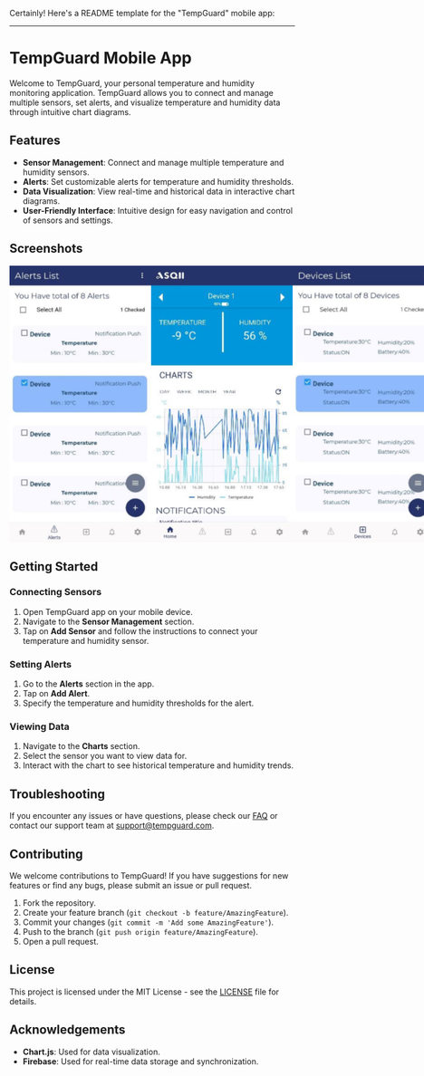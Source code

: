 Certainly! Here's a README template for the "TempGuard" mobile app:

---

# TempGuard Mobile App

Welcome to TempGuard, your personal temperature and humidity monitoring application. TempGuard allows you to connect and manage multiple sensors, set alerts, and visualize temperature and humidity data through intuitive chart diagrams.

## Features

- **Sensor Management**: Connect and manage multiple temperature and humidity sensors.
- **Alerts**: Set customizable alerts for temperature and humidity thresholds.
- **Data Visualization**: View real-time and historical data in interactive chart diagrams.
- **User-Friendly Interface**: Intuitive design for easy navigation and control of sensors and settings.

## Screenshots

<div style="display: flex; flex-direction: row; justify-content: space-around;">
  <img src="Screenshots/Alerts%20List.png" alt="Alerts List" width="250"/>
  <img src="Screenshots/Devices%20Details.png" alt="Devices Details" width="250"/>
  <img src="Screenshots/Devices%20List.png" alt="Devices List" width="250"/>
</div>


## Getting Started

### Connecting Sensors

1. Open TempGuard app on your mobile device.
2. Navigate to the **Sensor Management** section.
3. Tap on **Add Sensor** and follow the instructions to connect your temperature and humidity sensor.

### Setting Alerts

1. Go to the **Alerts** section in the app.
2. Tap on **Add Alert**.
3. Specify the temperature and humidity thresholds for the alert.

### Viewing Data

1. Navigate to the **Charts** section.
2. Select the sensor you want to view data for.
3. Interact with the chart to see historical temperature and humidity trends.

## Troubleshooting

If you encounter any issues or have questions, please check our [FAQ](faq.md) or contact our support team at support@tempguard.com.

## Contributing

We welcome contributions to TempGuard! If you have suggestions for new features or find any bugs, please submit an issue or pull request.

1. Fork the repository.
2. Create your feature branch (`git checkout -b feature/AmazingFeature`).
3. Commit your changes (`git commit -m 'Add some AmazingFeature'`).
4. Push to the branch (`git push origin feature/AmazingFeature`).
5. Open a pull request.

## License

This project is licensed under the MIT License - see the [LICENSE](LICENSE) file for details.

## Acknowledgements

- **Chart.js**: Used for data visualization.
- **Firebase**: Used for real-time data storage and synchronization.
